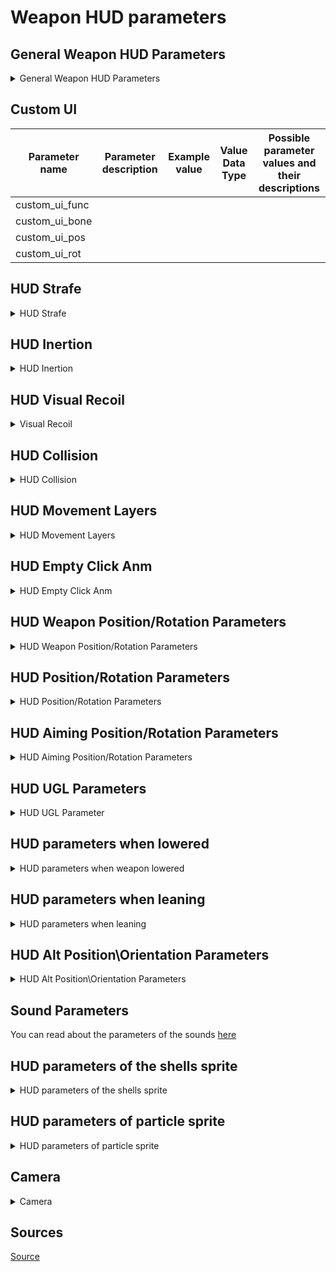 
# Weapon HUD parameters

## General Weapon HUD Parameters

<details>
    <summary>General Weapon HUD Parameters</summary>

\[wpn_*weapon name*_hud]:

| Parameter name | Parameter description | Example value | Value Data Type | Possible parameter values and their descriptions |
|---|---|---|:---:|---|
| item_visual | Weapon [hud model](../../../../reference/terminology/models/object-hud.md) | anomaly_weapons\wpn_akm\wpn_akm_hud.ogf |  | File path relative to the gamedata\meshes folder |
| attach_place_idx |  | 0 |  |  |
| zoom_hide_crosshair | Hide crosshair when aiming | true |  | true - 1 - on (Yes)<br> false - 0 - off (No) |
| hud_fov_addition_modifier |  |  |  |  |

</details>

## Custom UI

| Parameter name | Parameter description | Example value | Value Data Type | Possible parameter values and their descriptions |
|---|---|---|:---:|---|
| custom_ui_func |  |  |  |  |
| custom_ui_bone |  |  |  |  |
| custom_ui_pos |  |  |  |  |
| custom_ui_rot |  |  |  |  |

## HUD Strafe

<details>
    <summary>HUD Strafe</summary>

```admonish info
Strafe works when moving the character (WASD)
```

| Parameter name | Parameter description | Example value | Value Data Type | Possible parameter values and their descriptions |
|---|---|---|:---:|---|
| strafe_enabled | Enabling Strafe | true |  | true - 1 - on (Yes)<br> false - 0 - off (No) |
| strafe_hud_offset_pos | HUD position | 0,0.002,0 |  | X - (`-`) left / (`+`) right<br> Y - (`+`) up / (`-`) down<br> Z - (`-`) forward / (`+`) backward |
| strafe_hud_offset_rot | HUD rotation | 1,-0.75,4.5 |  | X - (`+`) left / (`-`) right<br> Y - (`+`) up / (`-`) down<br> Z - (`-`) roll to the right / (`+`) roll to the left |
| strafe_hud_offset_pos_16x9 | HUD position 16x9 | 0,0.0023,0 |  | X - (`-`) left / (`+`) right<br> Y - (`+`) up / (`-`) down<br> Z - (`-`) forward / (`+`) backward |
| strafe_hud_offset_rot_16x9 | HUD rotation 16x9 | 1,-1,5 |  | X - (`+`) left / (`-`) right<br> Y - (`+`) up / (`-`) down<br> Z - (`-`) roll to the right / (`+`) roll to the left |
| strafe_aim_enabled | Enabling Aim Strafe | true |  | true - 1 - on (Yes)<br> false - 0 - off (No) |
| strafe_aim_hud_offset_pos | HUD position while aiming | 0,0.002,0 |  | X - (`-`) left / (`+`) right<br> Y - (`+`) up / (`-`) down<br> Z - (`-`) forward / (`+`) backward |
| strafe_aim_hud_offset_rot | HUD rotation while aiming | 0,-0.3,1.25 |  | X - (`+`) left / (`-`) right<br> Y - (`+`) up / (`-`) down<br> Z - (`-`) roll to the right / (`+`) roll to the left |
| strafe_aim_hud_offset_pos_16x9 | HUD position while aiming 16x9 | 0,0.0023,0 |  | X - (`-`) left / (`+`) right<br> Y - (`+`) up / (`-`) down<br> Z - (`-`) forward / (`+`) backward |
| strafe_aim_hud_offset_rot_16x9 | HUD rotation while aiming 16x9 | 0,-0.5,1.75 |  | X - (`+`) left / (`-`) right<br> Y - (`+`) up / (`-`) down<br> Z - (`-`) roll to the right / (`+`) roll to the left |
| strafe_transition_time | time to return to the original weapon position (the longer the time, the slower the return) | 0.75 |  |  |
| strafe_aim_transition_time | time to return to the original weapon position (the longer the time, the slower the return) | 0.35 |  |  |
| strafe_cam_limit_aim_factor |  | 0.9 |  |  |
| strafe_cam_min_angle |  | 0 |  |  |

</details>

## HUD Inertion

<details>
    <summary>HUD Inertion</summary>

```admonish info
Inertia works when moving the mouse
```

| Parameter name | Parameter description | Example value | Value Data Type | Possible parameter values and their descriptions |
|---|---|---|:---:|---|
| inertion_min_angle_aim |  | 0 |  |  |
| inertion_offset_LRUD | HUD inertion | 0.011, 0.011, 0.01, 0.005 | Vector4 | L - (`-`) left / (`+`) right<br> R - (`-`) right / (`+`) left<br> U - (`-`) up / (`+`) down<br> D - (`-`) down / (`+`) up |
| inertion_offset_LRUD_aim | HUD inertion when aim | 0.011, 0.011, 0.01, 0.005 | Vector4 | L - (`-`) left / (`+`) right<br> R - (`-`) right / (`+`) left<br> U - (`-`) up / (`+`) down<br> D - (`-`) down / (`+`) up |

</details>

## HUD Visual Recoil

<details>
    <summary>Visual Recoil</summary>

| Parameter name | Parameter description | Example value | Value Data Type | Possible parameter values and their descriptions |
|---|---|---|:---:|---|
| shooting_hud_effect | Enable Visual Recoil | true |  | true - 1 - on (Yes)<br> false - 0 - off (No) |
| shooting_max_LRUD | Maximum LRUD position when firing | 0.005,0.005,0.005,0 |  | L - (`-`) left / (`+`) right<br> R - (`-`) right / (`+`) left<br> U - (`-`) up / (`+`) down<br> D - (`-`) down / (`+`) up |
| shooting_max_LRUD_aim | Maximum LRUD position when firing while aim | 0.0025,0.0025,0,0 |  | L - (`-`) left / (`+`) right<br> R - (`-`) right / (`+`) left<br> U - (`-`) up / (`+`) down<br> D - (`-`) down / (`+`) up |
| shooting_backward_offset |  | 0.02,0.015 |  |  |
| shooting_ret_speed | time to return to the original weapon position (the longer the time, the slower the return) | 7.5 |  |  |
| shooting_ret_aim_speed | time to return to the original weapon position (the longer the time, the slower the return) | 15 |  |  |
| shooting_min_LRUD_power |  | 0.01 |  |  |

</details>

## HUD Collision

<details>
    <summary>HUD Collision</summary>

| Parameter name | Parameter description | Example value | Value Data Type | Possible parameter values and their descriptions |
|---|---|---|:---:|---|
| nearwall_dist_min | Minimum distance at which the collision starts to work |  |  |  |
| nearwall_dist_max | Maximum distance at which the collision works |  |  |  |
| nearwall_target_hud_fov | How much is the maximal shift of the hud fov |  |  |  |
| nearwall_speed_mod | Shift speed |  |  |  |

</details>

## HUD Movement Layers

<details>
    <summary>HUD Movement Layers</summary>

| Parameter name | Parameter description | Example value | Value Data Type | Possible parameter values and their descriptions |
|---|---|---|:---:|---|
| movement_layer_0 | aim walk | movement\aim_walk.anm | path and animation name |  |
| movement_layer_1 | aim crouch | movement\aim_walk.anm | path and animation name |  |
| movement_layer_2 | crouch | movement\newwalk.anm | path and animation name |  |
| movement_layer_3 | walk | movement\newwalk.anm | path and animation name |  |
| movement_layer_4 | run | movement\newwalk.anm | path and animation name |  |
| movement_layer_5 | sprint | movement\newrunreload.anm | path and animation name |  |

</details>

## HUD Empty Click Anm

<details>
    <summary>HUD Empty Click Anm</summary>

```admonish info
Weapon animation settings when attempting to shoot with an empty magazine (camera animation is used)
```

| Parameter name | Parameter description | Example value | Value Data Type | Possible parameter values and their descriptions |
|---|---|---|:---:|---|
| empty_click_anm | Weapon animation when attempting to shoot with an empty magazine | script\misfire.anm | path and animation name |  |
| empty_click_anm_speed | Animation speed | 2 | - |  |
| empty_click_anm_power | Animation power | 1 | - |  |

</details>

## HUD Weapon Position/Rotation Parameters

<details>
    <summary>HUD Weapon Position/Rotation Parameters</summary>

| Parameter name | Parameter description | Example value | Value Data Type | Possible parameter values and their descriptions |
|---|---|---|:---:|---|
| item_position | weapon position in relation to the arms | 0, 0, 0 |  | X - (`-`) left / (`+`) right<br> Y - (`+`) up / (`-`) down<br> Z - (`-`) forward / (`+`) backward |
| item_orientation | weapon orientation in relation to the arms | 0, 0, 0 |  | X - (`+`) left / (`-`) right<br> Y - (`+`) up / (`-`) down<br> Z - (`-`) roll to the right / (`+`) roll to the left |

</details>

## HUD Position/Rotation Parameters

<details>
    <summary>HUD Position/Rotation Parameters</summary>

| Parameter name | Parameter description | Example value | Value Data Type | Possible parameter values and their descriptions |
|---|---|---|:---:|---|
| hands_position | Hands and weapon position | -0.072, -0.15, 0.1 |  | X - (`-`) left / (`+`) right<br> Y - (`+`) up / (`-`) down<br> Z - (`-`) forward / (`+`) backward |
| hands_position_16x9 | Hands and weapon position for 16x9 monitors | -0.072, -0.15, 0.1 |  | X - (`-`) left / (`+`) right<br> Y - (`+`) up / (`-`) down<br> Z - (`-`) forward / (`+`) backward |
| hands_orientation | direction (orientation) of the hands and arms | 0.55, 2.39, 0.15 |  | X - (`+`) left / (`-`) right<br> Y - (`+`) up / (`-`) down<br> Z - (`-`) roll to the right / (`+`) roll to the left |
| hands_orientation_16x9 | direction (orientation) of arms and weapons for 16x9 monitors | 0.55, 2.39, 0.15 |  | X - (`+`) left / (`-`) right<br> Y - (`+`) up / (`-`) down<br> Z - (`-`) roll to the right / (`+`) roll to the left |

</details>

## HUD Aiming Position/Rotation Parameters

<details>
    <summary>HUD Aiming Position/Rotation Parameters</summary>

| Parameter name | Parameter description | Example value | Value Data Type | Possible parameter values and their descriptions |
|---|---|---|:---:|---|
| aim_hud_offset_pos | aiming shift | -0.0818, 0.05494, -0.25 |  | X - (`-`) left / (`+`) right<br> Y - (`+`) up / (`-`) down<br> Z - (`-`) forward / (`+`) backward |
| aim_hud_offset_pos_16x9 | aiming hand shift for 16x9 monitors | -0.0818, 0.05494, -0.25 |  | X - (`-`) left / (`+`) right<br> Y - (`+`) up / (`-`) down<br> Z - (`-`) forward / (`+`) backward |
| aim_hud_offset_rot | orientation of the arms with the weapon when aiming | 0.0407, 0.00886, -0.00495 |  | X - (`+`) left / (`-`) right<br> Y - (`+`) up / (`-`) down<br> Z - (`-`) roll to the right / (`+`) roll to the left |
| aim_hud_offset_rot_16x9 | aiming hand orientation for 16x9 monitors | 0.0407, 0.00886, -0.00495 |  | X - (`+`) left / (`-`) right<br> Y - (`+`) up / (`-`) down<br> Z - (`-`) roll to the right / (`+`) roll to the left |

</details>

## HUD UGL Parameters

<details>
    <summary>HUD UGL Parameter</summary>

| Parameter name | Parameter description | Example value | Value Data Type | Possible parameter values and their descriptions |
|---|---|---|:---:|---|
| gl_hud_offset_pos | gun arm displacement when aiming from the holster | -0.0491, 0.005, -0.155 |  | X - (`-`) left / (`+`) right<br> Y - (`+`) up / (`-`) down<br> Z - (`-`) forward / (`+`) backward |
| gl_hud_offset_pos_16x9 | gun hand offset when aiming from the arming cradle for 16x9 monitors | -0.0491, 0.005, -0.155 |  | X - (`-`) left / (`+`) right<br> Y - (`+`) up / (`-`) down<br> Z - (`-`) forward / (`+`) backward |
| gl_hud_offset_rot | the orientation of the arms with the weapon when aiming from the arming cube | -0.067, 0.0063, -0.02 |  | X - (`+`) left / (`-`) right<br> Y - (`+`) up / (`-`) down<br> Z - (`-`) roll to the right / (`+`) roll to the left |
| gl_hud_offset_rot_16x9 | orientation of the arms with weapon when aiming from the arming cube for 16x9 monitors | -0.067, 0.0063, -0.02 |  | X - (`+`) left / (`-`) right<br> Y - (`+`) up / (`-`) down<br> Z - (`-`) roll to the right / (`+`) roll to the left |

</details>

## HUD parameters when lowered

<details>
    <summary>HUD parameters when weapon lowered</summary>

| Parameter name | Parameter description | Example value | Value Data Type | Possible parameter values and their descriptions |
|---|---|---|:---:|---|
| safemode_anm | Weapon animation when weapon goes to safe mode (camera animation is used) | script\to_lower.anm | path and animation name |  |
| safemode_anm_speed |  | 1.2 |  |  |
| safemode_anm_power |  | 1 |  |  |
| safemode_anm2 | Weapon animation when weapon comes out of safe mode (camera animation is used) | script\from_lower.anm | path and animation name |  |
| safemode_anm_speed2 |  | 1.3 |  |  |
| safemode_anm_power2 |  | 0.6 |  |  |
| lowered_hud_offset_pos | Position of arms and hands when the weapon is lowered | 0, 0, 0 |  | X - (`-`) left / (`+`) right<br> Y - (`+`) up / (`-`) down<br> Z - (`-`) forward / (`+`) backward |
| lowered_hud_offset_rot | Rotation of arms and hands when the weapon is lowered | 0, 0, 0 |  | X - (`+`) left / (`-`) right<br> Y - (`+`) up / (`-`) down<br> Z - (`-`) roll to the right / (`+`) roll to the left |
| lowered_hud_offset_pos_16x9 | Position of arms and hands when the weapon is lowered | 0, 0, 0 |  | X - (`-`) left / (`+`) right<br> Y - (`+`) up / (`-`) down<br> Z - (`-`) forward / (`+`) backward |
| lowered_hud_offset_rot_16x9 | Rotation of arms and hands when the weapon is lowered | 0, 0, 0 |  | X - (`+`) left / (`-`) right<br> Y - (`+`) up / (`-`) down<br> Z - (`-`) roll to the right / (`+`) roll to the left |

</details>

## HUD parameters when leaning

<details>
    <summary>HUD parameters when leaning</summary>

| Parameter name | Parameter description | Example value | Value Data Type | Possible parameter values and their descriptions |
|---|---|---|:---:|---|
| lean_hud_offset_pos | Weapon and arm positions when the character is leaning | 0, 0, 0 |  | X - (`-`) left / (`+`) right<br> Y - (`+`) up / (`-`) down<br> Z - (`-`) forward / (`+`) backward |
| lean_hud_offset_rot | Weapon and arm rotation when the character is leaning | 0, 0, 0 |  | X - (`+`) left / (`-`) right<br> Y - (`+`) up / (`-`) down<br> Z - (`-`) roll to the right / (`+`) roll to the left |
| lean_hud_offset_pos_16x9 | Weapon and arm positions when the character is leaning | 0, 0, 0 |  | X - (`-`) left / (`+`) right<br> Y - (`+`) up / (`-`) down<br> Z - (`-`) forward / (`+`) backward |
| lean_hud_offset_rot_16x9 | Weapon and arm rotation when the character is leaning | 0, 0, 0 |  | X - (`+`) left / (`-`) right<br> Y - (`+`) up / (`-`) down<br> Z - (`-`) roll to the right / (`+`) roll to the left |

</details>

## HUD Alt Position\Orientation Parameters

<details>
    <summary>HUD Alt Position\Orientation Parameters</summary>

| Parameter name | Parameter description | Example value | Value Data Type | Possible parameter values and their descriptions |
|---|---|---|:---:|---|
| aim_hud_offset_alt_pos | Alternative aim offset position | 0, 0, 0 |  | X - (`+`) left / (`-`) right<br> Y - (`+`) up / (`-`) down<br> Z - (`-`) roll to the right / (`+`) roll to the left |
| aim_hud_offset_alt_rot | Alternative aim offset rotation | 0, 0, 0 |  | X - (`+`) left / (`-`) right<br> Y - (`+`) up / (`-`) down<br> Z - (`-`) roll to the right / (`+`) roll to the left |
| scope_zoom_factor_alt |  |  |  |  |

</details>

## Sound Parameters

You can read about the parameters of the sounds [here](weapon_sounds.ltx.md)

## HUD parameters of the shells sprite

<details>
    <summary>HUD parameters of the shells sprite</summary>

| Parameter name | Parameter description | Example value | Value Data Type | Possible parameter values and their descriptions |
|---|---|---|:---:|---|
| shell_bone | bone which will be considered the origin of coordinates for the shell sprite in 1st person view | wpn_body | Bone Name |  |
| shell_dir | the offset parameter of the shells after departure, in 1st person view | 0, 1, 0 |  | X - (`-`) left / (`+`) right<br> Y - (`+`) up / (`-`) down<br> Z - (`-`) forward / (`+`) backward |
| shell_point | Coordinates of the bullets ejection point in 1st person view | 0, 0.064, 0.19 |  | X - (`-`) left / (`+`) right<br> Y - (`+`) up / (`-`) down<br> Z - (`-`) forward / (`+`) backward |

</details>

## HUD parameters of particle sprite

<details>
    <summary>HUD parameters of particle sprite</summary>

| Parameter name | Parameter description | Example value | Value Data Type | Possible parameter values and their descriptions |
|---|---|---|:---:|---|
| fire_bone | the name of the fire particle bone of the weapon hud-model | wpn_body |  | Bone Name |
| fire_bone2 | UGL fire particle bone | wpn_body |  | Bone Name |
| fire_point | coordinates of the fire particle, when viewed from the 1st person | 0, 0.051841, 0.535482 |  | X - (`-`) left / (`+`) right<br> Y - (`+`) up / (`-`) down<br> Z - (`-`) forward / (`+`) backward |
| fire_point2 | Coordinates of the fire particles, when viewed from the 1st person when firing the underbarrel grenade launcher | 0, -0.011, 0.553 |  | X - (`-`) left / (`+`) right<br> Y - (`+`) up / (`-`) down<br> Z - (`-`) forward / (`+`) backward |

</details>

## Camera

<details>
    <summary>Camera</summary>

| Parameter name | Parameter description | Example value | Value Data Type | Possible parameter values and their descriptions |
|---|---|---|:---:|---|
| freeelook_z_offset_mul | Camera displacement along the z-axis when the camera moves freely | 0.4 |  | Z - (`-`) forward / (`+`) backward |
| camera_move_epsilon |  |  |  |  |
| disp_min |  |  |  |  |
| speed_min |  |  |  |  |
| zoom_aim_disp_k |  |  |  |  |
| zoom_aim_speed_k |  |  |  |  |
| delta_time |  |  |  |  |
| cam_return_stop |  |  |  |  |
| zoom_rotate_time_k |  |  |  |  |

</details>

## Sources

[Source](https://modfaq.ru/%D0%9F%D0%B0%D1%80%D0%B0%D0%BC%D0%B5%D1%82%D1%80%D1%8B_%D0%BE%D1%80%D1%83%D0%B6%D0%B8%D1%8F)
